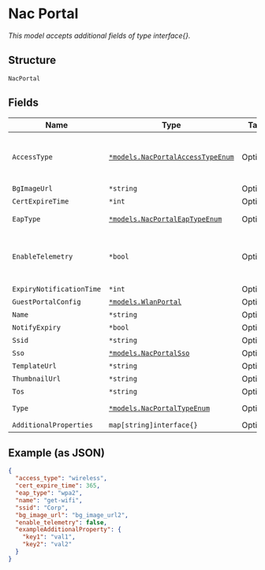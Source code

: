 
# Nac Portal

*This model accepts additional fields of type interface{}.*

## Structure

`NacPortal`

## Fields

| Name | Type | Tags | Description |
|  --- | --- | --- | --- |
| `AccessType` | [`*models.NacPortalAccessTypeEnum`](../../doc/models/nac-portal-access-type-enum.md) | Optional | if `type`==`marvis_client`. enum: `wireless`, `wireless+wired`<br>**Default**: `"wireless"` |
| `BgImageUrl` | `*string` | Optional | Background image |
| `CertExpireTime` | `*int` | Optional | In days |
| `EapType` | [`*models.NacPortalEapTypeEnum`](../../doc/models/nac-portal-eap-type-enum.md) | Optional | enum: `wpa2`, `wpa3`<br>**Default**: `"wpa2"` |
| `EnableTelemetry` | `*bool` | Optional | Model, version, fingering, events (connecting, disconnect, roaming), which ap |
| `ExpiryNotificationTime` | `*int` | Optional | In days |
| `GuestPortalConfig` | [`*models.WlanPortal`](../../doc/models/wlan-portal.md) | Optional | Portal wlan settings |
| `Name` | `*string` | Optional | - |
| `NotifyExpiry` | `*bool` | Optional | phase 2 |
| `Ssid` | `*string` | Optional | - |
| `Sso` | [`*models.NacPortalSso`](../../doc/models/nac-portal-sso.md) | Optional | - |
| `TemplateUrl` | `*string` | Optional | - |
| `ThumbnailUrl` | `*string` | Optional | - |
| `Tos` | `*string` | Optional | - |
| `Type` | [`*models.NacPortalTypeEnum`](../../doc/models/nac-portal-type-enum.md) | Optional | enum: `guest`, `marvis_client` |
| `AdditionalProperties` | `map[string]interface{}` | Optional | - |

## Example (as JSON)

```json
{
  "access_type": "wireless",
  "cert_expire_time": 365,
  "eap_type": "wpa2",
  "name": "get-wifi",
  "ssid": "Corp",
  "bg_image_url": "bg_image_url2",
  "enable_telemetry": false,
  "exampleAdditionalProperty": {
    "key1": "val1",
    "key2": "val2"
  }
}
```

